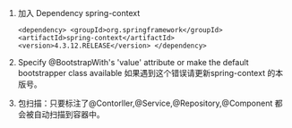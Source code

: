 1. 加入 Dependency spring-context

    `<dependency>
                 <groupId>org.springframework</groupId>
                 <artifactId>spring-context</artifactId>
                 <version>4.3.12.RELEASE</version>
             </dependency>`
             
 2. Specify @BootstrapWith's 'value' attribute or make the default bootstrapper class available
    如果遇到这个错误请更新spring-context 的本版号。
    
 3. 包扫描：只要标注了@Contorller,@Service,@Repository,@Component
     都会被自动扫描到容器中。